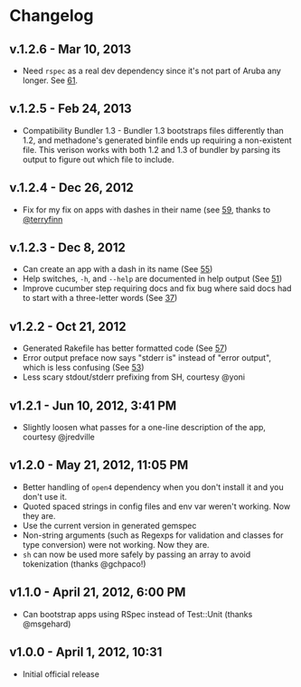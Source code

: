 # Changelog

## v.1.2.6 - Mar 10, 2013

* Need `rspec` as a real dev dependency since it's not part of Aruba any longer.  See [61].

[61]: https://github.com/davetron5000/methadone/issues/61

## v.1.2.5 - Feb 24, 2013

* Compatibility Bundler 1.3 - Bundler 1.3 bootstraps files differently than 1.2, and methadone's generated binfile ends up requiring a non-existent file.  This verison works with both 1.2 and 1.3 of bundler by parsing its output to figure out which file to include.

## v.1.2.4 - Dec 26, 2012

* Fix for my fix on apps with dashes in their name (see [59], thanks to [@terryfinn]

[@terryfinn]: https://github.com/terryfinn
[59]: https://github.com/davetron5000/methadone/pull/59

## v.1.2.3 - Dec 8, 2012

* Can create an app with a dash in its name (See [55])
* Help switches, `-h`, and `--help` are documented in help output (See [51])
* Improve cucumber step requiring docs and fix bug where said docs had to start with a three-letter words (See [37])

[37]: http://github.com/davetron5000/methadone/issues/37
[51]: http://github.com/davetron5000/methadone/issues/51
[55]: http://github.com/davetron5000/methadone/issues/55

## v1.2.2 - Oct 21, 2012

* Generated Rakefile has better formatted code (See [57])
* Error output preface now says "stderr is" instead of "error output", which is less confusing (See [53])
* Less scary stdout/stderr prefixing from SH, courtesy @yoni

[57]: http://github.com/davetron5000/methadone/issues/57
[53]: http://github.com/davetron5000/methadone/issues/53

## v1.2.1 - Jun 10, 2012, 3:41 PM

* Slightly loosen what passes for a one-line description of the app, courtesy @jredville

## v1.2.0 - May 21, 2012, 11:05 PM

* Better handling of `open4` dependency when you don't install it and you don't use it.
* Quoted spaced strings in config files and env var weren't working.  Now they are.
* Use the current version in generated gemspec
* Non-string arguments (such as Regexps for validation and classes for type conversion) were not working.  Now they are.
* `sh` can now be used more safely by passing an array to avoid tokenization (thanks @gchpaco!)

## v1.1.0 - April 21, 2012, 6:00 PM

* Can bootstrap apps using RSpec instead of Test::Unit (thanks @msgehard)

## v1.0.0 - April 1, 2012, 10:31

* Initial official release
